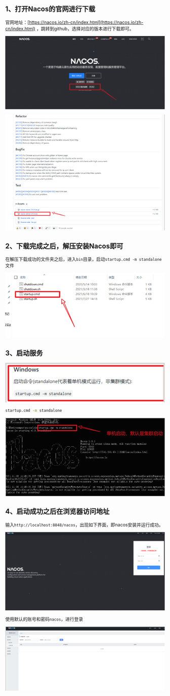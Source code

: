 ## 1、打开Nacos的官网进行下载

官网地址：[https://nacos.io/zh-cn/index.html](https://nacos.io/zh-cn/index.html) ，跳转到github，选择对应的版本进行下载即可。

![Snipaste_2024-06-30_13-03-28.png](assets/Snipaste_2024-06-30_13-03-28.png)

![Snipaste_2024-06-30_13-03-57.png](assets/Snipaste_2024-06-30_13-03-57.png)

## 2、下载完成之后，解压安装Nacos即可

在解压下载成功的文件夹之后，进入`bin`目录，启动`startup.cmd -m standalone`文件

![Snipaste_2024-06-30_13-04-22.png](assets/Snipaste_2024-06-30_13-04-22.png)

## 3、启动服务

![Snipaste_2024-06-30_13-04-50.png](assets/Snipaste_2024-06-30_13-04-50.png)

```sh
startup.cmd -m standalone
```

![Snipaste_2024-06-30_13-05-11.png](assets/Snipaste_2024-06-30_13-05-11.png)

## 4、启动成功之后在浏览器访问地址

输入`http://localhost:8848/nacos`，出现如下界面，即nacos安装并运行成功。

![Snipaste_2024-06-30_13-05-34.png](assets/Snipaste_2024-06-30_13-05-34.png)

使用默认的账号和密码`nacos`，进行登录

![Snipaste_2024-06-30_13-05-52.png](assets/Snipaste_2024-06-30_13-05-52.png)